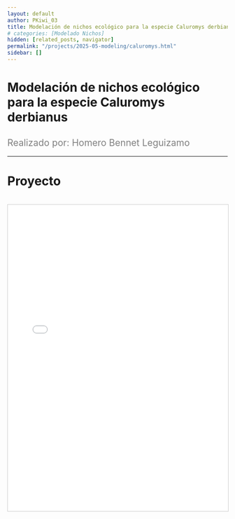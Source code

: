 ```yaml
---
layout: default
author: PKiwi_03
title: Modelación de nichos ecológico para la especie Caluromys derbianus
# categories: [Modelado Nichos]
hidden: [related_posts, navigator]
permalink: "/projects/2025-05-modeling/caluromys.html"
sidebar: []
---
```


# Modelación de nichos ecológico para la especie Caluromys derbianus

<h2 style="color: gray; font-weight: normal;">
Realizado por: Homero Bennet Leguizamo
</h2>

---

# Proyecto
<br>

<iframe 
    src="/assets/pdf/2024-10-r/2025-06-modeling/homero_bennet.pdf" 
    width="100%" 
    height="700" 
    style="border: 1px solid #ccc;"
></iframe>